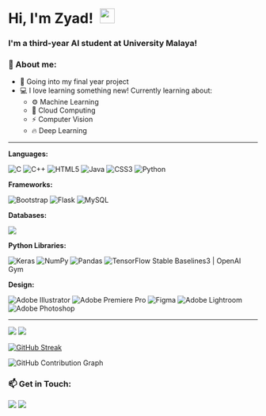 <h1 align='left'>
  Hi, I'm Zyad!&nbsp;  <img width='30px' src="https://media.giphy.com/media/hvRJCLFzcasrR4ia7z/giphy.gif" width="30px">&nbsp; 
</a>&nbsp;&nbsp;

</h1>

### I'm a third-year AI student at University Malaya!

<h3>👀 About me: </h3>

- 🏢 Going into my final year project
- 💻 I love learning something new! Currently learning about:
  * ⚙ Machine Learning
  * 🤖 Cloud Computing
  * ⚡ Computer Vision
  * 🔥 Deep Learning

<hr>

**Languages:**


![C](https://img.shields.io/badge/c-%2300599C.svg?style=for-the-badge&logo=c&logoColor=white) ![C++](https://img.shields.io/badge/c++-%2300599C.svg?style=for-the-badge&logo=c%2B%2B&logoColor=white) ![HTML5](https://img.shields.io/badge/html5-%23E34F26.svg?style=for-the-badge&logo=html5&logoColor=white) ![Java](https://img.shields.io/badge/java-%23ED8B00.svg?style=for-the-badge&logo=java&logoColor=white) ![CSS3](https://img.shields.io/badge/css3-%231572B6.svg?style=for-the-badge&logo=css3&logoColor=white) ![Python](https://img.shields.io/badge/python-3670A0?style=for-the-badge&logo=python&logoColor=ffdd54)


**Frameworks:**

![Bootstrap](https://img.shields.io/badge/bootstrap-%23563D7C.svg?style=for-the-badge&logo=bootstrap&logoColor=white) ![Flask](https://img.shields.io/badge/flask-%23000.svg?style=for-the-badge&logo=flask&logoColor=white) ![MySQL](https://img.shields.io/badge/mysql-%2300f.svg?style=for-the-badge&logo=mysql&logoColor=white)


**Databases:**
<p>
  <img src="https://img.shields.io/badge/MySQL-00000F?style=for-the-badge&logo=mysql&logoColor=white">
</p>

**Python Libraries:**

![Keras](https://img.shields.io/badge/Keras-%23D00000.svg?style=for-the-badge&logo=Keras&logoColor=white) ![NumPy](https://img.shields.io/badge/numpy-%23013243.svg?style=for-the-badge&logo=numpy&logoColor=white) ![Pandas](https://img.shields.io/badge/pandas-%23150458.svg?style=for-the-badge&logo=pandas&logoColor=white) ![TensorFlow](https://img.shields.io/badge/TensorFlow-%23FF6F00.svg?style=for-the-badge&logo=TensorFlow&logoColor=white) Stable Baselines3 | OpenAI Gym

**Design:**

![Adobe Illustrator](https://img.shields.io/badge/adobeillustrator-%23FF9A00.svg?style=for-the-badge&logo=adobeillustrator&logoColor=white) ![Adobe Premiere Pro](https://img.shields.io/badge/Adobe%20Premiere%20Pro-9999FF.svg?style=for-the-badge&logo=Adobe%20Premiere%20Pro&logoColor=white) 	![Figma](https://img.shields.io/badge/figma-%23F24E1E.svg?style=for-the-badge&logo=figma&logoColor=white) ![Adobe Lightroom](https://img.shields.io/badge/Adobe%20Lightroom-31A8FF.svg?style=for-the-badge&logo=Adobe%20Lightroom&logoColor=white) ![Adobe Photoshop](https://img.shields.io/badge/adobephotoshop-%2331A8FF.svg?style=for-the-badge&logo=adobephotoshop&logoColor=white)

<hr>
  
<p>
  <img src="https://github-readme-stats.vercel.app/api?username=zyadzarin&show_icons=true&theme=highcontrast&include_all_commits=true&custom_title=Zyad's GitHub Stats&count_private=true">
  <img src="https://github-readme-stats.vercel.app/api/top-langs/?username=zyadzarin&layout=compact&theme=highcontrast&langs_count=8">
</p>

[![GitHub Streak](http://github-readme-streak-stats.herokuapp.com?user=zyadzarin&theme=highcontrast&hide_border=true&date_format=M%20j%5B%2C%20Y%5D)](https://git.io/streak-stats)

![GitHub Contribution Graph](https://activity-graph.herokuapp.com/graph?username=zyadzarin&theme=highcontrast) 

<h3>📫 Get in Touch: </h3>
<p>
<a href="http://www.linkedin.com/in/zyadzarin/"><img src="https://img.shields.io/badge/LinkedIn-0077B5?style=for-the-badge&logo=linkedin&logoColor=white"></a>
<a href="mailto:zyadzarin@gmail.com"><img src="https://img.shields.io/badge/Gmail-D14836?style=for-the-badge&logo=gmail&logoColor=white"></a>
</p>
